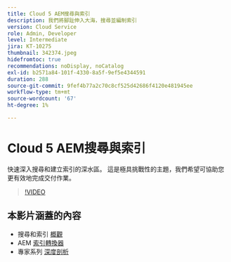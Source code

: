 ```yaml
---
title: Cloud 5 AEM搜尋與索引
description: 我們將腳趾伸入大海，搜尋並編制索引
version: Cloud Service
role: Admin, Developer
level: Intermediate
jira: KT-10275
thumbnail: 342374.jpeg
hidefromtoc: true
recommendations: noDisplay, noCatalog
exl-id: b2571a84-101f-4330-8a5f-9ef5e4344591
duration: 288
source-git-commit: 9fef4b77a2c70c8cf525d42686f4120e481945ee
workflow-type: tm+mt
source-wordcount: '67'
ht-degree: 1%

---
```


# Cloud 5 AEM搜尋與索引

快速深入搜尋和建立索引的深水區。 這是極具挑戰性的主題，我們希望可協助您更有效地完成交付作業。

>[!VIDEO](https://video.tv.adobe.com/v/342374?quality=12&learn=on)

## 本影片涵蓋的內容

+ 搜尋和索引 [概觀](https://experienceleague.adobe.com/docs/experience-manager-cloud-service/content/operations/indexing.html)
+ AEM [索引轉換器](https://experienceleague.adobe.com/docs/experience-manager-cloud-service/content/migration-journey/refactoring-tools/index-converter.html)
+ 專家系列 [深度剖析](../../../cloud-service/migration/moving-to-aem-as-a-cloud-service/search-and-indexing.md)
